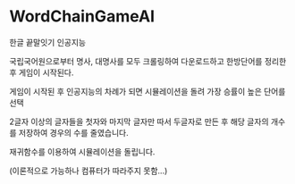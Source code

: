 # WordChainGameAI

한글 끝말잇기 인공지능

국립국어원으로부터 명사, 대명사를 모두 크롤링하여 다운로드하고
한방단어를 정리한 후 게임이 시작된다.

게임이 시작된 후 인공지능의 차례가 되면 시뮬레이션을 돌려 가장 승률이 높은 단어를 선택

2글자 이상의 글자들을 첫자와 마지막 글자만 따서 두글자로 만든 후 해당 글자의 개수를 저장하여 경우의 수를 줄였습니다.

재귀함수를 이용하여 시뮬레이션을 돌립니다.

(이론적으로 가능하나 컴퓨터가 따라주지 못함...)
